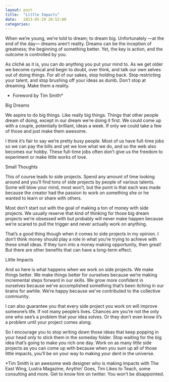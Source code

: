 ```yaml
---
layout: post
title:  "Little Impacts"
date:   2013-05-29 20:52:00
categories:
---
```


When we’re young, we’re told to dream; to dream big. Unfortunately —at the end of the day— dreams aren’t reality. Dreams can be the inception of greatness; the beginning of something better. Yet, the key is action, and the outcome is controlled by you.

As cliché as it is, you can do anything you put your mind to. As we get older we become cynical and begin to doubt, over think, and talk our own selves out of doing things. For all of our sakes, stop holding back. Stop restricting your talent, and stop brushing off your ideas as dumb. Don’t stop at dreaming. Make them a reality.

- Foreword by Tim Smith*



Big Dreams

We aspire to do big things. Like really big things. Things that other people dream of doing, except in our dream we’re doing it first. We could come up with a couple, potentially brilliant, ideas a week. If only we could take a few of those and just make them awesome.

I think it’s fair to say we’re pretty busy people. Most of us have full-time jobs so we can pay the bills and yet we love what we do, and so the web also becomes our hobby. These full-time jobs often don’t give us the freedom to experiment or make little works of love.

Small Thoughts

This of course leads to side projects. Spend any amount of time looking around and you’ll find tons of side projects by people of various talents. Some will blow your mind, most won’t, but the point is that each was made because the creator had the passion to work on something she or he wanted to learn or share with others.

Most don’t start out with the goal of making a ton of money with side projects. We usually reserve that kind of thinking for those big dream projects we’re obsessed with but probably will never make happen because we’re scared to pull the trigger and never actually work on anything.

That’s a good thing though when it comes to side projects in my opinion. I don’t think money should play a role in what you’re trying to achieve with these small ideas. If they turn into a money making opportunity, then great! But there are other benefits that can have a long-term effect.

Little Impacts

And so here is what happens when we work on side projects. We make things better. We make things better for ourselves because we’re making incremental steps forward in our skills. We grow more confident in ourselves because we’ve accomplished something that’s been itching in our brains for awhile. We’re happy because we’ve contributed to the collective community.

I can also guarantee you that every side project you work on will improve someone’s life. If not many people’s lives. Chances are you’re not the only one who see’s a problem that your idea solves. Or they don’t even know it’s a problem until your project comes along.

So I encourage you to stop writing down those ideas that keep popping in your head only to stick them in the someday folder. Stop waiting for the big idea that’s going to make you rich one day. Work on as many little side projects as you can come up with because when you sum up all of those little impacts, you’ll be on your way to making your dent in the universe.

*Tim Smith is an awesome web designer who is making impacts with The East Wing, Lustra Magazine, Anythin’ Goes, Tim Likes to Teach, some consulting and more. Get to know him on twitter. You won’t be disappointed.
